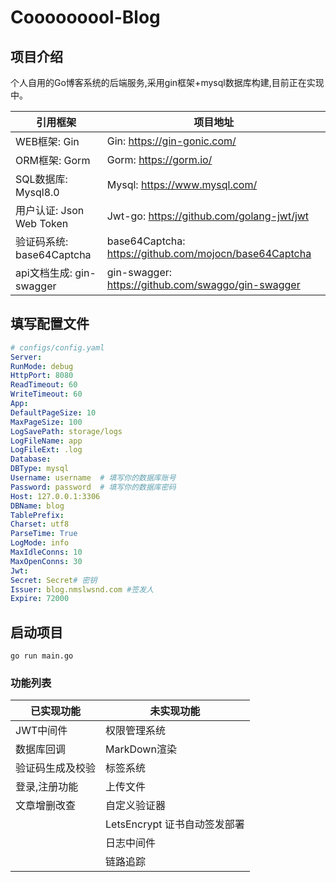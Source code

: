 # Cooooooool-Blog

## 项目介绍
个人自用的Go博客系统的后端服务,采用gin框架+mysql数据库构建,目前正在实现中。

| 引用框架                  | 项目地址                                               |
| ------------------------- | ------------------------------------------------------ |
| WEB框架: Gin              | Gin: https://gin-gonic.com/                            |
| ORM框架: Gorm             | Gorm: https://gorm.io/                                 |
| SQL数据库: Mysql8.0       | Mysql: https://www.mysql.com/                          |
| 用户认证: Json Web Token  | Jwt-go: https://github.com/golang-jwt/jwt              |
| 验证码系统: base64Captcha | base64Captcha: https://github.com/mojocn/base64Captcha |
| api文档生成: gin-swagger  | gin-swagger: https://github.com/swaggo/gin-swagger     |

## 填写配置文件
``` yaml
# configs/config.yaml
Server:
RunMode: debug
HttpPort: 8080
ReadTimeout: 60
WriteTimeout: 60
App:
DefaultPageSize: 10
MaxPageSize: 100
LogSavePath: storage/logs
LogFileName: app
LogFileExt: .log
Database:
DBType: mysql
Username: username  # 填写你的数据库账号
Password: password  # 填写你的数据库密码
Host: 127.0.0.1:3306
DBName: blog
TablePrefix:
Charset: utf8
ParseTime: True
LogMode: info
MaxIdleConns: 10
MaxOpenConns: 30
Jwt:
Secret: Secret# 密钥
Issuer: blog.nmslwsnd.com #签发人
Expire: 72000
```

## 启动项目
```shell
go run main.go
```

### 功能列表

| 已实现功能       | 未实现功能                   |
| ---------------- | ---------------------------- |
| JWT中间件        | 权限管理系统                 |
| 数据库回调       | MarkDown渲染                 |
| 验证码生成及校验 | 标签系统                     |
| 登录,注册功能    | 上传文件                     |
| 文章增删改查     | 自定义验证器                 |
|                  | LetsEncrypt 证书自动签发部署 |
|                  | 日志中间件                   |
|                  | 链路追踪                     |



